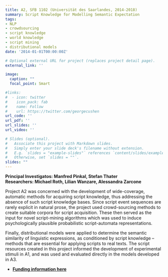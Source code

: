 ```yaml
---
title: A2, SFB 1102 (Universität des Saarlandes, 2014-2018)
summary: Script Knowledge for Modelling Semantic Expectation
tags:
- NLP
- crowdsourcing
- script knowledge
- world knowledge
- script mining
- distributional models
date: '2014-01-01T00:00:00Z'

# Optional external URL for project (replaces project detail page).
external_link: ''

image:
  caption: ""
  focal_point: Smart

#links:
#  - icon: twitter
#    icon_pack: fab
#    name: Follow
#    url: https://twitter.com/georgecushen
url_code: ''
url_pdf: ''
url_slides: ''
url_video: ''

# Slides (optional).
#   Associate this project with Markdown slides.
#   Simply enter your slide deck's filename without extension.
#   E.g. `slides = "example-slides"` references `content/slides/example-slides.md`.
#   Otherwise, set `slides = ""`.
slides: ""
---
```



<p><b>Principal Investigatos: Manfred Pinkal, Stefan Thater<br clear="none">
Researchers: Michael Roth, Lilian Wanzare, Alessandra Zarcone</b></p>

<p>Project A2 was concerned with the development of wide-coverage, automatic methods for acquiring script knowledge, thus addressing the absence of such script knowledge bases. Since script event sequences are rarely explicit in natural prose, the project used crowd-sourcing methods to create suitable corpora for script acquisition. These then served as the input for novel script-mining algorithms which was used to induce psychologically plausible probabilistic script-automata representations.
</p>

<p>
Finally, distributional models were applied to determine the semantic similarity of linguistic expressions, as conditioned by script knowledge – methods that are essential for applying scripts to real texts. The script resources created in this project informed the development of experimental stimuli in A1, and was used and evaluated directly in the models developed in A3.</p>


- <b><a href="https://gepris.dfg.de/gepris/projekt/256239806" shape="rect">Funding information here</a></b>